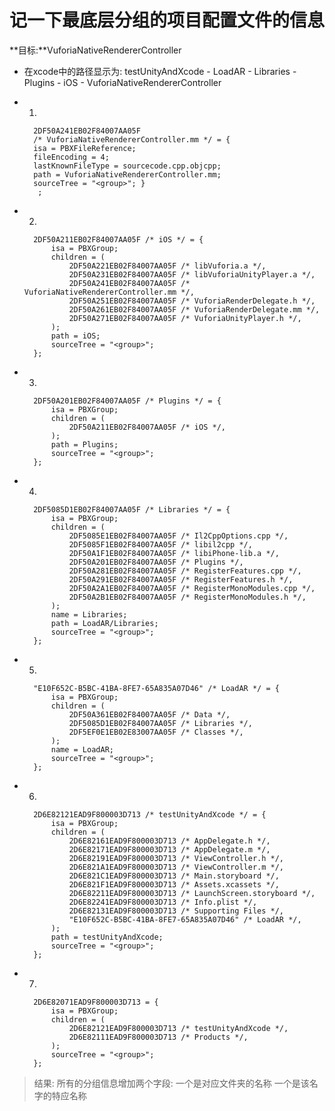 # 记一下最底层分组的项目配置文件的信息

**目标:**VuforiaNativeRendererController

* 在xcode中的路径显示为: testUnityAndXcode - LoadAR - Libraries - Plugins - iOS - VuforiaNativeRendererController 

* 1.

		2DF50A241EB02F84007AA05F 
		/* VuforiaNativeRendererController.mm */ = {
		isa = PBXFileReference; 
		fileEncoding = 4;
		lastKnownFileType = sourcecode.cpp.objcpp;
		path = VuforiaNativeRendererController.mm; 
		sourceTree = "<group>"; }
		 ;
* 2.
	
	
	    2DF50A211EB02F84007AA05F /* iOS */ = {
			isa = PBXGroup;
			children = (
				2DF50A221EB02F84007AA05F /* libVuforia.a */,
				2DF50A231EB02F84007AA05F /* libVuforiaUnityPlayer.a */,
				2DF50A241EB02F84007AA05F /* VuforiaNativeRendererController.mm */,
				2DF50A251EB02F84007AA05F /* VuforiaRenderDelegate.h */,
				2DF50A261EB02F84007AA05F /* VuforiaRenderDelegate.mm */,
				2DF50A271EB02F84007AA05F /* VuforiaUnityPlayer.h */,
			);
			path = iOS;
			sourceTree = "<group>";
		};
		
* 3.


	    2DF50A201EB02F84007AA05F /* Plugins */ = {
			isa = PBXGroup;
			children = (
				2DF50A211EB02F84007AA05F /* iOS */,
			);
			path = Plugins;
			sourceTree = "<group>";
		};
		
* 4.


		2DF5085D1EB02F84007AA05F /* Libraries */ = {
			isa = PBXGroup;
			children = (
				2DF5085E1EB02F84007AA05F /* Il2CppOptions.cpp */,
				2DF5085F1EB02F84007AA05F /* libil2cpp */,
				2DF50A1F1EB02F84007AA05F /* libiPhone-lib.a */,
				2DF50A201EB02F84007AA05F /* Plugins */,
				2DF50A281EB02F84007AA05F /* RegisterFeatures.cpp */,
				2DF50A291EB02F84007AA05F /* RegisterFeatures.h */,
				2DF50A2A1EB02F84007AA05F /* RegisterMonoModules.cpp */,
				2DF50A2B1EB02F84007AA05F /* RegisterMonoModules.h */,
			);
			name = Libraries;
			path = LoadAR/Libraries;
			sourceTree = "<group>";
		};
		
		
* 5.


	    "E10F652C-B5BC-41BA-8FE7-65A835A07D46" /* LoadAR */ = {
			isa = PBXGroup;
			children = (
				2DF50A361EB02F84007AA05F /* Data */,
				2DF5085D1EB02F84007AA05F /* Libraries */,
				2DF5EF0E1EB02E83007AA05F /* Classes */,
			);
			name = LoadAR;
			sourceTree = "<group>";
		};		
		
		
* 6.

		2D6E82121EAD9F800003D713 /* testUnityAndXcode */ = {
			isa = PBXGroup;
			children = (
				2D6E82161EAD9F800003D713 /* AppDelegate.h */,
				2D6E82171EAD9F800003D713 /* AppDelegate.m */,
				2D6E82191EAD9F800003D713 /* ViewController.h */,
				2D6E821A1EAD9F800003D713 /* ViewController.m */,
				2D6E821C1EAD9F800003D713 /* Main.storyboard */,
				2D6E821F1EAD9F800003D713 /* Assets.xcassets */,
				2D6E82211EAD9F800003D713 /* LaunchScreen.storyboard */,
				2D6E82241EAD9F800003D713 /* Info.plist */,
				2D6E82131EAD9F800003D713 /* Supporting Files */,
				"E10F652C-B5BC-41BA-8FE7-65A835A07D46" /* LoadAR */,
			);
			path = testUnityAndXcode;
			sourceTree = "<group>";
		};
		
* 7.

		2D6E82071EAD9F800003D713 = {
			isa = PBXGroup;
			children = (
				2D6E82121EAD9F800003D713 /* testUnityAndXcode */,
				2D6E82111EAD9F800003D713 /* Products */,
			);
			sourceTree = "<group>";
		};		
		
		
		
> 结果: 所有的分组信息增加两个字段: 一个是对应文件夹的名称
> 一个是该名字的特应名称
